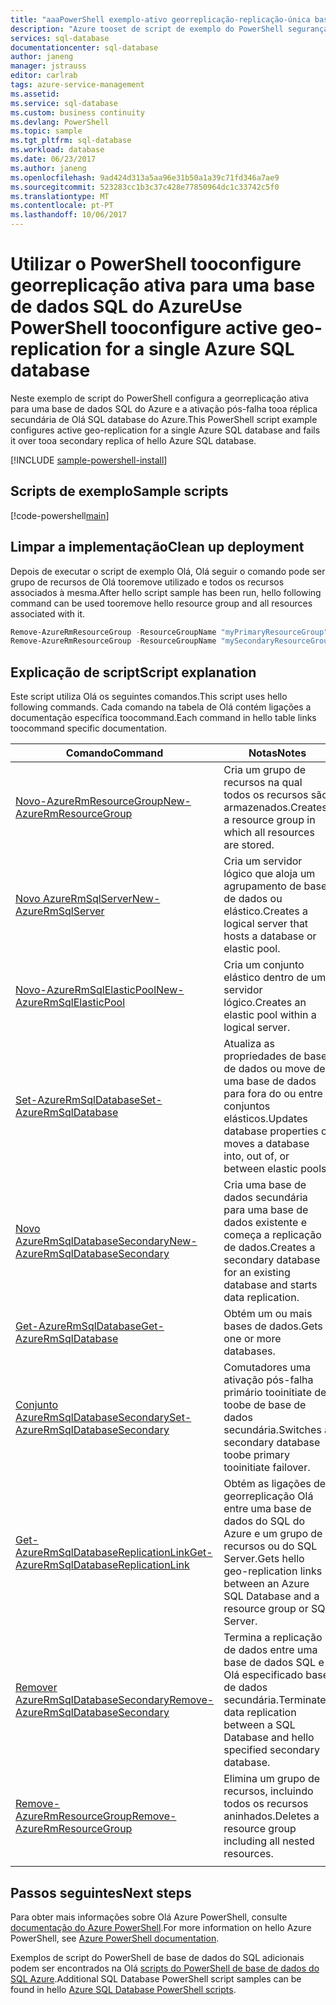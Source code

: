```yaml
---
title: "aaaPowerShell exemplo-ativo georreplicação-replicação-única base de dados SQL do Azure | Microsoft Docs"
description: "Azure tooset de script de exemplo do PowerShell segurança georreplicação ativa para uma base de dados SQL do Azure"
services: sql-database
documentationcenter: sql-database
author: janeng
manager: jstrauss
editor: carlrab
tags: azure-service-management
ms.assetid: 
ms.service: sql-database
ms.custom: business continuity
ms.devlang: PowerShell
ms.topic: sample
ms.tgt_pltfrm: sql-database
ms.workload: database
ms.date: 06/23/2017
ms.author: janeng
ms.openlocfilehash: 9ad424d313a5aa96e31b50a1a39c71fd346a7ae9
ms.sourcegitcommit: 523283cc1b3c37c428e77850964dc1c33742c5f0
ms.translationtype: MT
ms.contentlocale: pt-PT
ms.lasthandoff: 10/06/2017
---
```

# <a name="use-powershell-tooconfigure-active-geo-replication-for-a-single-azure-sql-database"></a><span data-ttu-id="1cd41-103">Utilizar o PowerShell tooconfigure georreplicação ativa para uma base de dados SQL do Azure</span><span class="sxs-lookup"><span data-stu-id="1cd41-103">Use PowerShell tooconfigure active geo-replication for a single Azure SQL database</span></span>

<span data-ttu-id="1cd41-104">Neste exemplo de script do PowerShell configura a georreplicação ativa para uma base de dados SQL do Azure e a ativação pós-falha tooa réplica secundária de Olá SQL database do Azure.</span><span class="sxs-lookup"><span data-stu-id="1cd41-104">This PowerShell script example configures active geo-replication for a single Azure SQL database and fails it over tooa secondary replica of hello Azure SQL database.</span></span>

[!INCLUDE [sample-powershell-install](../../../includes/sample-powershell-install-no-ssh.md)]

## <a name="sample-scripts"></a><span data-ttu-id="1cd41-105">Scripts de exemplo</span><span class="sxs-lookup"><span data-stu-id="1cd41-105">Sample scripts</span></span>

[!code-powershell[main](../../../powershell_scripts/sql-database/setup-geodr-and-failover-database/setup-geodr-and-failover-database.ps1?highlight=17-20 "Set up active geo-replication for single database")]

## <a name="clean-up-deployment"></a><span data-ttu-id="1cd41-106">Limpar a implementação</span><span class="sxs-lookup"><span data-stu-id="1cd41-106">Clean up deployment</span></span>

<span data-ttu-id="1cd41-107">Depois de executar o script de exemplo Olá, Olá seguir o comando pode ser grupo de recursos de Olá tooremove utilizado e todos os recursos associados à mesma.</span><span class="sxs-lookup"><span data-stu-id="1cd41-107">After hello script sample has been run, hello following command can be used tooremove hello resource group and all resources associated with it.</span></span>

```powershell
Remove-AzureRmResourceGroup -ResourceGroupName "myPrimaryResourceGroup"
Remove-AzureRmResourceGroup -ResourceGroupName "mySecondaryResourceGroup"
```

## <a name="script-explanation"></a><span data-ttu-id="1cd41-108">Explicação de script</span><span class="sxs-lookup"><span data-stu-id="1cd41-108">Script explanation</span></span>

<span data-ttu-id="1cd41-109">Este script utiliza Olá os seguintes comandos.</span><span class="sxs-lookup"><span data-stu-id="1cd41-109">This script uses hello following commands.</span></span> <span data-ttu-id="1cd41-110">Cada comando na tabela de Olá contém ligações a documentação específica toocommand.</span><span class="sxs-lookup"><span data-stu-id="1cd41-110">Each command in hello table links toocommand specific documentation.</span></span>

| <span data-ttu-id="1cd41-111">Comando</span><span class="sxs-lookup"><span data-stu-id="1cd41-111">Command</span></span> | <span data-ttu-id="1cd41-112">Notas</span><span class="sxs-lookup"><span data-stu-id="1cd41-112">Notes</span></span> |
|---|---|
| [<span data-ttu-id="1cd41-113">Novo-AzureRmResourceGroup</span><span class="sxs-lookup"><span data-stu-id="1cd41-113">New-AzureRmResourceGroup</span></span>](/powershell/module/azurerm.resources/new-azurermresourcegroup) | <span data-ttu-id="1cd41-114">Cria um grupo de recursos na qual todos os recursos são armazenados.</span><span class="sxs-lookup"><span data-stu-id="1cd41-114">Creates a resource group in which all resources are stored.</span></span> |
| [<span data-ttu-id="1cd41-115">Novo AzureRmSqlServer</span><span class="sxs-lookup"><span data-stu-id="1cd41-115">New-AzureRmSqlServer</span></span>](/powershell/module/azurerm.sql/new-azurermsqlserver) | <span data-ttu-id="1cd41-116">Cria um servidor lógico que aloja um agrupamento de base de dados ou elástico.</span><span class="sxs-lookup"><span data-stu-id="1cd41-116">Creates a logical server that hosts a database or elastic pool.</span></span> |
| [<span data-ttu-id="1cd41-117">Novo-AzureRmSqlElasticPool</span><span class="sxs-lookup"><span data-stu-id="1cd41-117">New-AzureRmSqlElasticPool</span></span>](/powershell/module/azurerm.sql/new-azurermsqlelasticpool) | <span data-ttu-id="1cd41-118">Cria um conjunto elástico dentro de um servidor lógico.</span><span class="sxs-lookup"><span data-stu-id="1cd41-118">Creates an elastic pool within a logical server.</span></span> |
| [<span data-ttu-id="1cd41-119">Set-AzureRmSqlDatabase</span><span class="sxs-lookup"><span data-stu-id="1cd41-119">Set-AzureRmSqlDatabase</span></span>](/powershell/module/azurerm.sql/set-azurermsqldatabase) | <span data-ttu-id="1cd41-120">Atualiza as propriedades de base de dados ou move de uma base de dados para fora do ou entre conjuntos elásticos.</span><span class="sxs-lookup"><span data-stu-id="1cd41-120">Updates database properties or moves a database into, out of, or between elastic pools.</span></span> |
| [<span data-ttu-id="1cd41-121">Novo AzureRmSqlDatabaseSecondary</span><span class="sxs-lookup"><span data-stu-id="1cd41-121">New-AzureRmSqlDatabaseSecondary</span></span>](/powershell/module/azurerm.sql/new-azurermsqldatabasesecondary)| <span data-ttu-id="1cd41-122">Cria uma base de dados secundária para uma base de dados existente e começa a replicação de dados.</span><span class="sxs-lookup"><span data-stu-id="1cd41-122">Creates a secondary database for an existing database and starts data replication.</span></span> |
| [<span data-ttu-id="1cd41-123">Get-AzureRmSqlDatabase</span><span class="sxs-lookup"><span data-stu-id="1cd41-123">Get-AzureRmSqlDatabase</span></span>](/powershell/module/azurerm.sql/get-azurermsqldatabase)| <span data-ttu-id="1cd41-124">Obtém um ou mais bases de dados.</span><span class="sxs-lookup"><span data-stu-id="1cd41-124">Gets one or more databases.</span></span> |
| [<span data-ttu-id="1cd41-125">Conjunto AzureRmSqlDatabaseSecondary</span><span class="sxs-lookup"><span data-stu-id="1cd41-125">Set-AzureRmSqlDatabaseSecondary</span></span>](/powershell/module/azurerm.sql/set-azurermsqldatabasesecondary)| <span data-ttu-id="1cd41-126">Comutadores uma ativação pós-falha primário tooinitiate de toobe de base de dados secundária.</span><span class="sxs-lookup"><span data-stu-id="1cd41-126">Switches a secondary database toobe primary tooinitiate failover.</span></span>|
| [<span data-ttu-id="1cd41-127">Get-AzureRmSqlDatabaseReplicationLink</span><span class="sxs-lookup"><span data-stu-id="1cd41-127">Get-AzureRmSqlDatabaseReplicationLink</span></span>](/powershell/module/azurerm.sql/get-azurermsqldatabasereplicationlink) | <span data-ttu-id="1cd41-128">Obtém as ligações de georreplicação Olá entre uma base de dados do SQL do Azure e um grupo de recursos ou do SQL Server.</span><span class="sxs-lookup"><span data-stu-id="1cd41-128">Gets hello geo-replication links between an Azure SQL Database and a resource group or SQL Server.</span></span> |
| [<span data-ttu-id="1cd41-129">Remover AzureRmSqlDatabaseSecondary</span><span class="sxs-lookup"><span data-stu-id="1cd41-129">Remove-AzureRmSqlDatabaseSecondary</span></span>](/powershell/module/azurerm.sql/remove-azurermsqldatabasesecondary) | <span data-ttu-id="1cd41-130">Termina a replicação de dados entre uma base de dados SQL e Olá especificado base de dados secundária.</span><span class="sxs-lookup"><span data-stu-id="1cd41-130">Terminates data replication between a SQL Database and hello specified secondary database.</span></span> |
| [<span data-ttu-id="1cd41-131">Remove-AzureRmResourceGroup</span><span class="sxs-lookup"><span data-stu-id="1cd41-131">Remove-AzureRmResourceGroup</span></span>](/powershell/module/azurerm.resources/remove-azurermresourcegroup) | <span data-ttu-id="1cd41-132">Elimina um grupo de recursos, incluindo todos os recursos aninhados.</span><span class="sxs-lookup"><span data-stu-id="1cd41-132">Deletes a resource group including all nested resources.</span></span> |
|||

## <a name="next-steps"></a><span data-ttu-id="1cd41-133">Passos seguintes</span><span class="sxs-lookup"><span data-stu-id="1cd41-133">Next steps</span></span>

<span data-ttu-id="1cd41-134">Para obter mais informações sobre Olá Azure PowerShell, consulte [documentação do Azure PowerShell](/powershell/azure/overview).</span><span class="sxs-lookup"><span data-stu-id="1cd41-134">For more information on hello Azure PowerShell, see [Azure PowerShell documentation](/powershell/azure/overview).</span></span>

<span data-ttu-id="1cd41-135">Exemplos de script do PowerShell de base de dados do SQL adicionais podem ser encontrados na Olá [scripts do PowerShell de base de dados do SQL Azure](../sql-database-powershell-samples.md).</span><span class="sxs-lookup"><span data-stu-id="1cd41-135">Additional SQL Database PowerShell script samples can be found in hello [Azure SQL Database PowerShell scripts](../sql-database-powershell-samples.md).</span></span>
